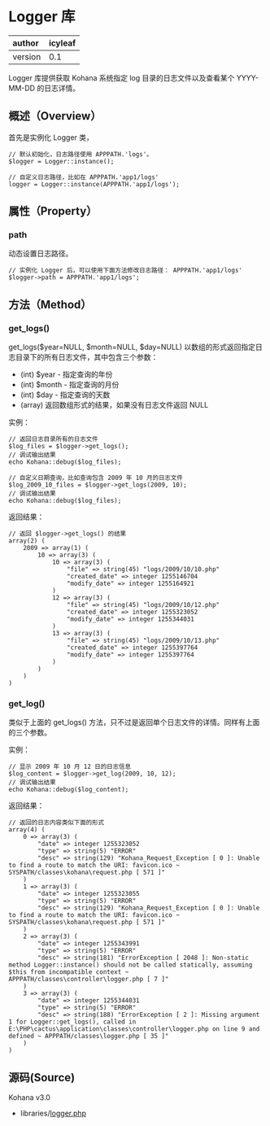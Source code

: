 # Logger 库 #

| author | icyleaf|
|:-------|:-------|
| version | 0.1    |

Logger 库提供获取 Kohana 系统指定 log 目录的日志文件以及查看某个 YYYY-MM-DD 的日志详情。

## 概述（Overview） ##

首先是实例化 Logger 类，

```
// 默认初始化，日志路径使用 APPPATH.'logs'。
$logger = Logger::instance();

// 自定义日志路径，比如在 APPPATH.'app1/logs'
logger = Logger::instance(APPPATH.'app1/logs');
```

## 属性（Property） ##

### path ###

动态设置日志路径。

```
// 实例化 Logger 后，可以使用下面方法修改日志路径： APPPATH.'app1/logs'
$logger->path = APPPATH.'app1/logs';
```

## 方法（Method） ##

### get\_logs() ###

get\_logs($year=NULL, $month=NULL, $day=NULL) 以数组的形式返回指定日志目录下的所有日志文件，其中包含三个参数：

  * (int) $year  - 指定查询的年份
  * (int) $month - 指定查询的月份
  * (int) $day   - 指定查询的天数
  * (array) 返回数组形式的结果，如果没有日志文件返回 NULL

实例：
```
// 返回日志目录所有的日志文件
$log_files = $logger->get_logs();
// 调试输出结果
echo Kohana::debug($log_files);

// 自定义日期查询，比如查询包含 2009 年 10 月的日志文件
$log_2009_10_files = $logger->get_logs(2009, 10);
// 调试输出结果
echo Kohana::debug($log_files);
```

返回结果：
```
// 返回 $logger->get_logs() 的结果
array(2) (
    2009 => array(1) (
        10 => array(3) (
            10 => array(3) (
                "file" => string(45) "logs/2009/10/10.php"
                "created_date" => integer 1255146704
                "modify_date" => integer 1255164921
            )
            12 => array(3) (
                "file" => string(45) "logs/2009/10/12.php"
                "created_date" => integer 1255323052
                "modify_date" => integer 1255344031
            )
            13 => array(3) (
                "file" => string(45) "logs/2009/10/13.php"
                "created_date" => integer 1255397764
                "modify_date" => integer 1255397764
            )
        )
    )
)
```

### get\_log() ###

类似于上面的 get\_logs() 方法，只不过是返回单个日志文件的详情。同样有上面的三个参数。

实例：
```
// 显示 2009 年 10 月 12 日的日志信息
$log_content = $logger->get_log(2009, 10, 12);
// 调试输出结果
echo Kohana::debug($log_content);
```

返回结果：
```
// 返回的日志内容类似下面的形式
array(4) (
    0 => array(3) (
        "date" => integer 1255323052
        "type" => string(5) "ERROR"
        "desc" => string(129) "Kohana_Request_Exception [ 0 ]: Unable to find a route to match the URI: favicon.ico ~ SYSPATH/classes\kohana\request.php [ 571 ]"
    )
    1 => array(3) (
        "date" => integer 1255323055
        "type" => string(5) "ERROR"
        "desc" => string(129) "Kohana_Request_Exception [ 0 ]: Unable to find a route to match the URI: favicon.ico ~ SYSPATH/classes\kohana\request.php [ 571 ]"
    )
    2 => array(3) (
        "date" => integer 1255343991
        "type" => string(5) "ERROR"
        "desc" => string(181) "ErrorException [ 2048 ]: Non-static method Logger::instance() should not be called statically, assuming $this from incompatible context ~ APPPATH/classes\controller\logger.php [ 7 ]"
    )
    3 => array(3) (
        "date" => integer 1255344031
        "type" => string(5) "ERROR"
        "desc" => string(188) "ErrorException [ 2 ]: Missing argument 1 for Logger::get_logs(), called in E:\PHP\cactus\application\classes\controller\logger.php on line 9 and defined ~ APPPATH/classes\logger.php [ 35 ]"
    )
)
```


## 源码(Source) ##

Kohana v3.0

  * libraries/[logger.php](http://code.google.com/p/kohana-fans-cn/source/browse/trunk/3.0/libraries/logger.php)